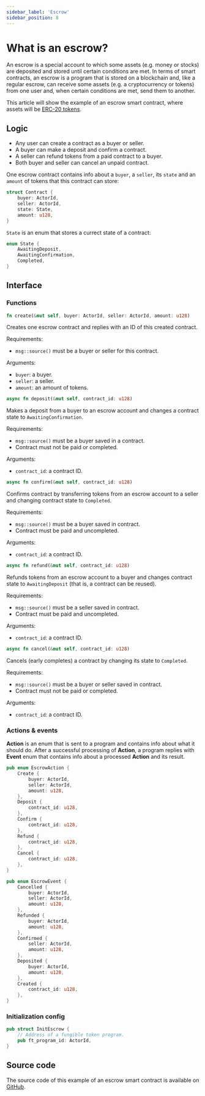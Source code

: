 ```yaml
---
sidebar_label: 'Escrow'
sidebar_position: 8
---
```


# What is an escrow?
An escrow is a special account to which some assets (e.g. money or stocks) are deposited and stored until certain conditions are met. In terms of smart contracts, an escrow is a program that is stored on a blockchain and, like a regular escrow, can receive some assets (e.g. a cryptocurrency or tokens) from one user and, when certain conditions are met, send them to another.

This article will show the example of an escrow smart contract, where assets will be [ERC-20 tokens](https://eips.ethereum.org/EIPS/eip-20).

## Logic
* Any user can create a contract as a buyer or seller.
* A buyer can make a deposit and confirm a contract.
* A seller can refund tokens from a paid contract to a buyer.
* Both buyer and seller can cancel an unpaid contract.

One escrow contract contains info about a `buyer`, a `seller`, its `state` and an `amount` of tokens that this contract can store:

```rust
struct Contract {
    buyer: ActorId,
    seller: ActorId,
    state: State,
    amount: u128,
}
```

`State` is an enum that stores a currect state of a contract:
```rust
enum State {
    AwaitingDeposit,
    AwaitingConfirmation,
    Completed,
}
```

## Interface
### Functions
```rust
fn create(&mut self, buyer: ActorId, seller: ActorId, amount: u128)
```

Creates one escrow contract and replies with an ID of this created contract.

Requirements:
* `msg::source()` must be a buyer or seller for this contract.

Arguments:
* `buyer`: a buyer.
* `seller`: a seller.
* `amount`: an amount of tokens.

```rust
async fn deposit(&mut self, contract_id: u128)
```

Makes a deposit from a buyer to an escrow account
and changes a contract state to `AwaitingConfirmation`.

Requirements:
* `msg::source()` must be a buyer saved in a contract.
* Contract must not be paid or completed.

Arguments:
* `contract_id`: a contract ID.

```rust
async fn confirm(&mut self, contract_id: u128)
```

Confirms contract by transferring tokens from an escrow account
to a seller and changing contract state to `Completed`.

Requirements:
* `msg::source()` must be a buyer saved in contract.
* Contract must be paid and uncompleted.

Arguments:
* `contract_id`: a contract ID.

```rust
async fn refund(&mut self, contract_id: u128)
```

Refunds tokens from an escrow account to a buyer
and changes contract state to `AwaitingDeposit`
(that is, a contract can be reused).

Requirements:
* `msg::source()` must be a seller saved in contract.
* Contract must be paid and uncompleted.

Arguments:
* `contract_id`: a contract ID.

```rust
async fn cancel(&mut self, contract_id: u128)
```

Cancels (early completes) a contract by changing its state to `Completed`.

Requirements:
* `msg::source()` must be a buyer or seller saved in contract.
* Contract must not be paid or completed.

Arguments:
* `contract_id`: a contract ID.

### Actions & events
**Action** is an enum that is sent to a program and contains info about what it should do. After a successful processing of **Action**, a program replies with **Event** enum that contains info about a processed **Action** and its result.

```rust
pub enum EscrowAction {
    Create {
        buyer: ActorId,
        seller: ActorId,
        amount: u128,
    },
    Deposit {
        contract_id: u128,
    },
    Confirm {
        contract_id: u128,
    },
    Refund {
        contract_id: u128,
    },
    Cancel {
        contract_id: u128,
    },
}
```

```rust
pub enum EscrowEvent {
    Cancelled {
        buyer: ActorId,
        seller: ActorId,
        amount: u128,
    },
    Refunded {
        buyer: ActorId,
        amount: u128,
    },
    Confirmed {
        seller: ActorId,
        amount: u128,
    },
    Deposited {
        buyer: ActorId,
        amount: u128,
    },
    Created {
        contract_id: u128,
    },
}
```

### Initialization config
```rust
pub struct InitEscrow {
    // Address of a fungible token program.
    pub ft_program_id: ActorId,
}
```

## Source code
The source code of this example of an escrow smart contract is available on [GitHub](https://github.com/gear-tech/apps/blob/master/escrow).
